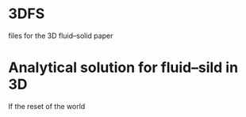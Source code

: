 # 3DFS
files for the 3D fluid–solid paper
# Analytical solution for fluid–sild in 3D
If the reset of the world
